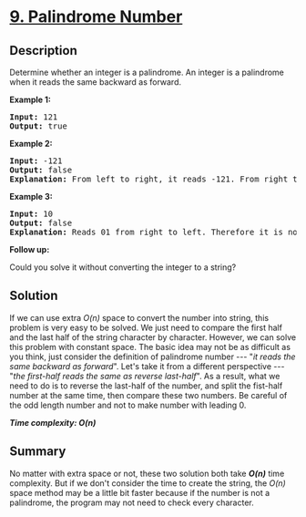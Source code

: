# [9. Palindrome Number](https://leetcode.com/problems/palindrome-number/)

## Description

<div class="content__u3I1 question-content__JfgR"><div><p>Determine whether an integer is a palindrome. An integer&nbsp;is&nbsp;a&nbsp;palindrome when it&nbsp;reads the same backward as forward.</p>

<p><strong>Example 1:</strong></p>

<pre><strong>Input:</strong> 121
<strong>Output:</strong> true
</pre>

<p><strong>Example 2:</strong></p>

<pre><strong>Input:</strong> -121
<strong>Output:</strong> false
<strong>Explanation:</strong> From left to right, it reads -121. From right to left, it becomes 121-. Therefore it is not a palindrome.
</pre>

<p><strong>Example 3:</strong></p>

<pre><strong>Input:</strong> 10
<strong>Output:</strong> false
<strong>Explanation:</strong> Reads 01 from right to left. Therefore it is not a palindrome.
</pre>

<p><strong>Follow up:</strong></p>

<p>Could you solve&nbsp;it without converting the integer to a string?</p>
</div></div>

## Solution
If we can use extra _O(n)_ space to convert the number into string, this problem is very easy to be solved. We just need to compare the first half and the last half of the string character by character. However, we can solve this problem with constant space. The basic idea may not be as difficult as you think, just consider the definition of palindrome number --- "_it reads the same backward as forward_". Let's take it from a different perspective --- "_the first-half reads the same as reverse last-half_". As a result, what we need to do is to reverse the last-half of the number, and split the fist-half number at the same time, then compare these two numbers. Be careful of the odd length number and not to make number with leading 0.

_**Time complexity: O(n)**_

## Summary
No matter with extra space or not, these two solution both take _**O(n)**_ time complexity. But if we don't consider the time to create the string, the _O(n)_ space method may be a little bit faster because if the number is not a palindrome, the program may not need to check every character.
